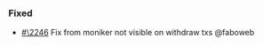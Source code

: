 ### Fixed

- [#\2246](https://github.com/cosmos/voyager/issues/2246) Fix from moniker not visible on withdraw txs @faboweb